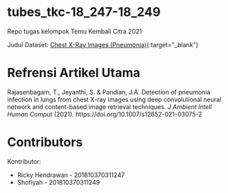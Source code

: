 # tubes_tkc-18_247-18_249
Repo tugas kelompok Temu Kembali Citra 2021

Judul Dataset: [Chest X-Ray Images (Pneumonia)](https://www.kaggle.com/paultimothymooney/chest-xray-pneumonia){:target="_blank"}

# Refrensi Artikel Utama
<div class="csl-entry">Rajasenbagam, T., Jeyanthi, S. & Pandian, J.A. Detection of pneumonia infection in lungs from chest X-ray images using deep convolutional neural network and content-based image retrieval techniques. <i>J Ambient Intell Human Comput</i> (2021). https://doi.org/10.1007/s12652-021-03075-2</div>

# Contributors
Kontributor:
* Ricky Hendrawan - 201810370311247
* Shofiyah - 201810370311249
